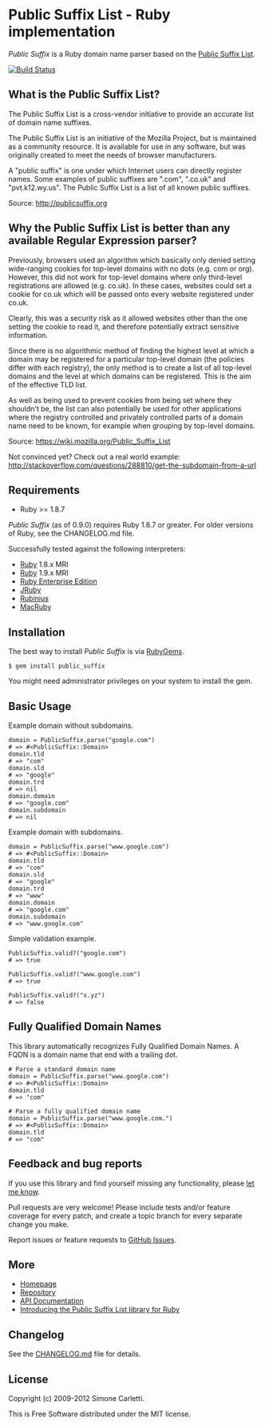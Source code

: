 # Public Suffix List - Ruby implementation

*Public Suffix* is a Ruby domain name parser based on the [Public Suffix List](http://publicsuffix.org).

[![Build Status](https://secure.travis-ci.org/weppos/public_suffix_service.png)](http://travis-ci.org/weppos/public_suffix_service)


## What is the Public Suffix List?

The Public Suffix List is a cross-vendor initiative to provide an accurate list of domain name suffixes.

The Public Suffix List is an initiative of the Mozilla Project, but is maintained as a community resource. It is available for use in any software, but was originally created to meet the needs of browser manufacturers.

A "public suffix" is one under which Internet users can directly register names. Some examples of public suffixes are ".com", ".co.uk" and "pvt.k12.wy.us". The Public Suffix List is a list of all known public suffixes.

Source: http://publicsuffix.org


## Why the Public Suffix List is better than any available Regular Expression parser?

Previously, browsers used an algorithm which basically only denied setting wide-ranging cookies for top-level domains with no dots (e.g. com or org). However, this did not work for top-level domains where only third-level registrations are allowed (e.g. co.uk). In these cases, websites could set a cookie for co.uk which will be passed onto every website registered under co.uk.

Clearly, this was a security risk as it allowed websites other than the one setting the cookie to read it, and therefore potentially extract sensitive information.

Since there is no algorithmic method of finding the highest level at which a domain may be registered for a particular top-level domain (the policies differ with each registry), the only method is to create a list of all top-level domains and the level at which domains can be registered. This is the aim of the effective TLD list.

As well as being used to prevent cookies from being set where they shouldn't be, the list can also potentially be used for other applications where the registry controlled and privately controlled parts of a domain name need to be known, for example when grouping by top-level domains.

Source: https://wiki.mozilla.org/Public_Suffix_List

Not convinced yet? Check out a real world example:
http://stackoverflow.com/questions/288810/get-the-subdomain-from-a-url


## Requirements

* Ruby >= 1.8.7

*Public Suffix* (as of 0.9.0) requires Ruby 1.8.7 or greater.
For older versions of Ruby, see the CHANGELOG.md file.

Successfully tested against the following interpreters:

* [Ruby](http://www.ruby-lang.org/) 1.8.x MRI
* [Ruby](http://www.ruby-lang.org/) 1.9.x MRI
* [Ruby Enterprise Edition](http://www.rubyenterpriseedition.com/)
* [JRuby](http://jruby.org/)
* [Rubinius](http://rubini.us/)
* [MacRuby](http://www.macruby.org/)


## Installation

The best way to install *Public Suffix* is via [RubyGems](https://rubygems.org/).

    $ gem install public_suffix

You might need administrator privileges on your system to install the gem.


## Basic Usage

Example domain without subdomains.

    domain = PublicSuffix.parse("google.com")
    # => #<PublicSuffix::Domain>
    domain.tld
    # => "com"
    domain.sld
    # => "google"
    domain.trd
    # => nil
    domain.domain
    # => "google.com"
    domain.subdomain
    # => nil

Example domain with subdomains.

    domain = PublicSuffix.parse("www.google.com")
    # => #<PublicSuffix::Domain>
    domain.tld
    # => "com"
    domain.sld
    # => "google"
    domain.trd
    # => "www"
    domain.domain
    # => "google.com"
    domain.subdomain
    # => "www.google.com"

Simple validation example.

    PublicSuffix.valid?("google.com")
    # => true

    PublicSuffix.valid?("www.google.com")
    # => true

    PublicSuffix.valid?("x.yz")
    # => false

## Fully Qualified Domain Names

This library automatically recognizes Fully Qualified Domain Names. A FQDN is a domain name that end with a trailing dot.

    # Parse a standard domain name
    domain = PublicSuffix.parse("www.google.com")
    # => #<PublicSuffix::Domain>
    domain.tld
    # => "com"

    # Parse a fully qualified domain name
    domain = PublicSuffix.parse("www.google.com.")
    # => #<PublicSuffix::Domain>
    domain.tld
    # => "com"


## Feedback and bug reports

If you use this library and find yourself missing any functionality, please [let me know](mailto:weppos@weppos.net).

Pull requests are very welcome! Please include tests and/or feature coverage for every patch, and create a topic branch for every separate change you make.

Report issues or feature requests to [GitHub Issues](https://github.com/weppos/public_suffix_service/issues).


## More

* [Homepage](http://www.simonecarletti.com/code/public_suffix)
* [Repository](https://github.com/weppos/public_suffix_service)
* [API Documentation](http://rubydoc.info/gems/public_suffix)
* [Introducing the Public Suffix List library for Ruby](http://www.simonecarletti.com/blog/2010/06/public-suffix-list-library-for-ruby/)


## Changelog

See the [CHANGELOG.md](CHANGELOG.md) file for details.


## License

Copyright (c) 2009-2012 Simone Carletti.

This is Free Software distributed under the MIT license.
